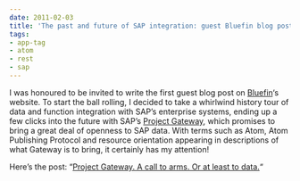 ```yaml
---
date: 2011-02-03
title: 'The past and future of SAP integration: guest Bluefin blog post'
tags:
- app-tag
- atom
- rest
- sap
---
```



I was honoured to be invited to write the first guest blog post on [Bluefin](http://www.bluefinsolutions.com/)‘s website. To start the ball rolling, I decided to take a whirlwind history tour of data and function integration with SAP’s enterprise systems, ending up a few clicks into the future with SAP’s [Project Gateway](http://en.sap.info/gateway-apps-mobile-rest-duet-enterprise/43463/2), which promises to bring a great deal of openness to SAP data. With terms such as Atom, Atom Publishing Protocol and resource orientation appearing in descriptions of what Gateway is to bring, it certainly has my attention!

Here’s the post: “[Project Gateway. A call to arms. Or at least to data.](http://www.bluefinsolutions.com/insights/guest_blog/project_gateway_a_call_to_arms_or_at_least_to_data/)“
